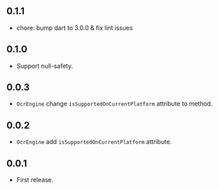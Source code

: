 ## 0.1.1

* chore: bump dart to 3.0.0 & fix lint issues

## 0.1.0

* Support null-safety.

## 0.0.3

* `OcrEngine` change `isSupportedOnCurrentPlatform` attribute to method.

## 0.0.2

* `OcrEngine` add `isSupportedOnCurrentPlatform` attribute.

## 0.0.1

* First release.
